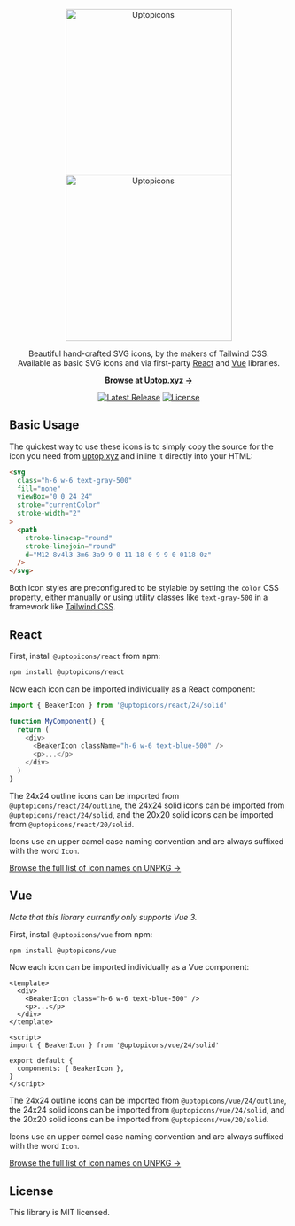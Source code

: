<p align="center">
  <a href="https://uptop.xyz/#gh-light-mode-only" target="_blank">
    <img src="./.github/logo-light.svg" alt="Uptopicons" width="300">
  </a>
  <a href="https://uptop.xyz/#gh-dark-mode-only" target="_blank">
    <img src="./.github/logo-dark.svg" alt="Uptopicons" width="300">
  </a>
</p>

<p align="center">
  Beautiful hand-crafted SVG icons, by the makers of Tailwind CSS. <br>Available as basic SVG icons and via first-party <a href="#react">React</a> and <a href="#vue">Vue</a> libraries.
<p>

<p align="center">
  <a href="https://uptop.xyz"><strong>Browse at Uptop.xyz &rarr;</strong></a>
</p>

<p align="center">
    <a href="https://github.com/tailwindlabs/uptopicons/releases"><img src="https://img.shields.io/npm/v/uptopicons" alt="Latest Release"></a>
    <a href="https://github.com/tailwindlabs/uptopicons/blob/master/LICENSE"><img src="https://img.shields.io/npm/l/uptopicons.svg" alt="License"></a>
</p>

## Basic Usage

The quickest way to use these icons is to simply copy the source for the icon you need from [uptop.xyz](https://uptop.xyz) and inline it directly into your HTML:

```html
<svg
  class="h-6 w-6 text-gray-500"
  fill="none"
  viewBox="0 0 24 24"
  stroke="currentColor"
  stroke-width="2"
>
  <path
    stroke-linecap="round"
    stroke-linejoin="round"
    d="M12 8v4l3 3m6-3a9 9 0 11-18 0 9 9 0 0118 0z"
  />
</svg>
```

Both icon styles are preconfigured to be stylable by setting the `color` CSS property, either manually or using utility classes like `text-gray-500` in a framework like [Tailwind CSS](https://tailwindcss.com).

## React

First, install `@uptopicons/react` from npm:

```sh
npm install @uptopicons/react
```

Now each icon can be imported individually as a React component:

```js
import { BeakerIcon } from '@uptopicons/react/24/solid'

function MyComponent() {
  return (
    <div>
      <BeakerIcon className="h-6 w-6 text-blue-500" />
      <p>...</p>
    </div>
  )
}
```

The 24x24 outline icons can be imported from `@uptopicons/react/24/outline`, the 24x24 solid icons can be imported from `@uptopicons/react/24/solid`, and the 20x20 solid icons can be imported from `@uptopicons/react/20/solid`.

Icons use an upper camel case naming convention and are always suffixed with the word `Icon`.

[Browse the full list of icon names on UNPKG &rarr;](https://unpkg.com/browse/@uptopicons/react/24/outline/)

## Vue

_Note that this library currently only supports Vue 3._

First, install `@uptopicons/vue` from npm:

```sh
npm install @uptopicons/vue
```

Now each icon can be imported individually as a Vue component:

```vue
<template>
  <div>
    <BeakerIcon class="h-6 w-6 text-blue-500" />
    <p>...</p>
  </div>
</template>

<script>
import { BeakerIcon } from '@uptopicons/vue/24/solid'

export default {
  components: { BeakerIcon },
}
</script>
```

The 24x24 outline icons can be imported from `@uptopicons/vue/24/outline`, the 24x24 solid icons can be imported from `@uptopicons/vue/24/solid`, and the 20x20 solid icons can be imported from `@uptopicons/vue/20/solid`.

Icons use an upper camel case naming convention and are always suffixed with the word `Icon`.

[Browse the full list of icon names on UNPKG &rarr;](https://unpkg.com/browse/@uptopicons/vue/24/outline/)

## License

This library is MIT licensed.
